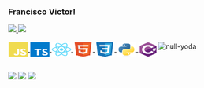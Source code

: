 ###  Francisco Victor!
 <div>
  <a href="https://github.com/nulleightfour">
  <img height="180em" src="https://github-readme-stats.vercel.app/api?username=nulleightfour&show_icons=true&theme=dark&include_all_commits=true&count_private=true"/>
  <img height="180em" src="https://github-readme-stats.vercel.app/api/top-langs/?username=nulleightfour&layout=compact&langs_count=7&theme=dark"/>
</div>
<div style="display: inline_block"><br>
  <img align="center" alt="null-Js" height="30" width="40" src="https://raw.githubusercontent.com/devicons/devicon/master/icons/javascript/javascript-plain.svg">
  <img align="center" alt="null-Ts" height="30" width="40" src="https://raw.githubusercontent.com/devicons/devicon/master/icons/typescript/typescript-plain.svg">
  <img align="center" alt="null-React" height="30" width="40" src="https://raw.githubusercontent.com/devicons/devicon/master/icons/react/react-original.svg">
  <img align="center" alt="null-HTML" height="30" width="40" src="https://raw.githubusercontent.com/devicons/devicon/master/icons/html5/html5-original.svg">
  <img align="center" alt="null-CSS" height="30" width="40" src="https://raw.githubusercontent.com/devicons/devicon/master/icons/css3/css3-original.svg">
  <img align="center" alt="null-Python" height="30" width="40" src="https://raw.githubusercontent.com/devicons/devicon/master/icons/python/python-original.svg">
  <img align="center" alt="null-Csharp" height="30" width="40" src="https://raw.githubusercontent.com/devicons/devicon/master/icons/csharp/csharp-original.svg">
  <img align="right" alt="null-yoda" height="200" width="200" src="https://cdn.discordapp.com/attachments/837506350064992289/885958538831212595/Webp.net-gifmaker.gif">
</div>
  
  ##
 
<div> 

  <a href="https://instagram.com/blusadetime" target="_blank"><img src="https://img.shields.io/badge/-Instagram-%23E4405F?style=for-the-badge&logo=instagram&logoColor=white" target="_blank"></a>
 <a href="https://discord.gg/pDbY76q8Qf" target="_blank"><img src="https://img.shields.io/badge/Discord-7289DA?style=for-the-badge&logo=discord&logoColor=white" target="_blank"></a> 
  <a href = "mailto:nullfollowtheblackrabbit@gmail.com"><img src="https://img.shields.io/badge/-Gmail-%23333?style=for-the-badge&logo=gmail&logoColor=white" target="_blank"></a>
 
</div>
